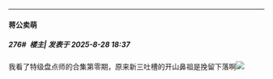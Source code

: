 ﻿
*****

####  蒋公卖萌  
##### 276#         楼主| 发表于 2025-8-28 18:37

我看了特级盘点师的合集第零期，原来新三吐槽的开山鼻祖是挽留下落啊<img src="https://static.stage1st.com/image/smiley/face2017/067.png" referrerpolicy="no-referrer">

